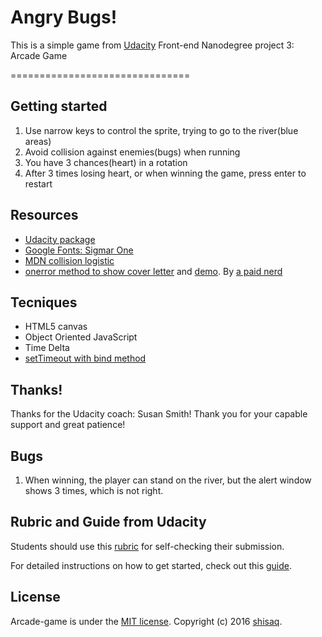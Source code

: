 # Angry Bugs!

This is a simple game from [Udacity](https://www.udacity.com) Front-end Nanodegree project 3: Arcade Game

===============================

## Getting started

1. Use narrow keys to control the sprite, trying to go to the river(blue areas)
2. Avoid collision against enemies(bugs) when running
3. You have 3 chances(heart) in a rotation
4. After 3 times losing heart, or when winning the game, press enter to restart

## Resources
* [Udacity package](https://github.com/udacity/frontend-nanodegree-arcade-game)
* [Google Fonts: Sigmar One](https://www.google.com/fonts#QuickUsePlace:quickUse/Family:Sigmar+One)
* [MDN collision logistic](https://developer.mozilla.org/en-US/docs/Games/Techniques/2D_collision_detection)
* [onerror method to show cover letter](http://goo.gl/1JAuCn) and [demo](http://jsfiddle.net/g6LyK/). By [a paid nerd](http://stackoverflow.com/users/102704/a-paid-nerd)

## Tecniques
* HTML5 canvas
* Object Oriented JavaScript
* Time Delta
* [setTimeout with bind method](https://developer.mozilla.org/en-US/docs/Web/JavaScript/Reference/Global_Objects/Function/bind)

## Thanks!
Thanks for the Udacity coach: Susan Smith! Thank you for your capable support and great patience!

## Bugs
1. When winning, the player can stand on the river, but the alert window shows 3 times, which is not right.

## Rubric and Guide from Udacity

Students should use this [rubric](https://review.udacity.com/#!/projects/2696458597/rubric) for self-checking their submission.

For detailed instructions on how to get started, check out this [guide](https://docs.google.com/document/d/1v01aScPjSWCCWQLIpFqvg3-vXLH2e8_SZQKC8jNO0Dc/pub?embedded=true).

## License
Arcade-game is under the [MIT license](http://choosealicense.com/licenses/mit/). Copyright (c) 2016 [shisaq](https://github.com/shisaq).
